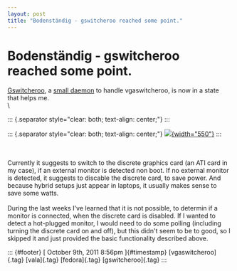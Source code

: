 ```yaml
---
layout: post
title: "Bodenständig - gswitcheroo reached some point."
---
```



Bodenständig - gswitcheroo reached some point.
==============================================

[Gswitcheroo](http://dummdida.blogspot.com/search/label/gswitcheroo), a
[small daemon](https://gitorious.org/valastuff/gswitcheroo) to handle
vgaswitcheroo, is now in a state that helps me.\
\

::: {.separator style="clear: both; text-align: center;"}
:::

::: {.separator style="clear: both; text-align: center;"}
[![](http://2.bp.blogspot.com/-3PMpmEImtfs/TpHttVE7SKI/AAAAAAAAAGk/kJlgo6ni2OA/s1600/takeaswitch1.png){width="550"}](http://2.bp.blogspot.com/-3PMpmEImtfs/TpHttVE7SKI/AAAAAAAAAGk/kJlgo6ni2OA/s1600/takeaswitch1.png)
:::

\
\
Currently it suggests to switch to the discrete graphics card (an ATI
card in my case), if an external monitor is detected non boot. If no
external monitor is detected, it suggests to discable the discrete card,
to save power. And because hybrid setups just appear in laptops, it
usually makes sense to save some watts.\
\
During the last weeks I've learned that it is not possible, to determin
if a monitor is connected, when the discrete card is disabled. If I
wanted to detect a hot-plugged monitor, I would need to do some polling
(including turning the discrete card on and off), but this didn't seem
to be to good, so I skipped it and just provided the basic functionality
described above.

::: {#footer}
[ October 9th, 2011 8:56pm ]{#timestamp} [vgaswitcheroo]{.tag}
[vala]{.tag} [fedora]{.tag} [gswitcheroo]{.tag}
:::
